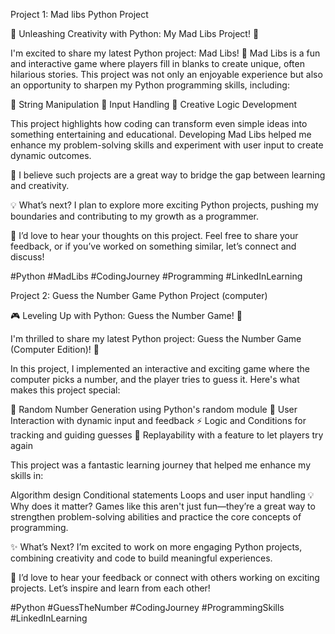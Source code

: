 Project 1: Mad libs Python Project



🚀 Unleashing Creativity with Python: My Mad Libs Project! 🐍

I'm excited to share my latest Python project: Mad Libs! 🎉
Mad Libs is a fun and interactive game where players fill in blanks to create unique, often hilarious stories. This project was not only an enjoyable experience but also an opportunity to sharpen my Python programming skills, including:

🔹 String Manipulation
🔹 Input Handling
🔹 Creative Logic Development

This project highlights how coding can transform even simple ideas into something entertaining and educational. Developing Mad Libs helped me enhance my problem-solving skills and experiment with user input to create dynamic outcomes.

🌟 I believe such projects are a great way to bridge the gap between learning and creativity.

💡 What’s next? I plan to explore more exciting Python projects, pushing my boundaries and contributing to my growth as a programmer.

👥 I’d love to hear your thoughts on this project. Feel free to share your feedback, or if you’ve worked on something similar, let’s connect and discuss!

#Python #MadLibs #CodingJourney #Programming #LinkedInLearning



Project 2: Guess the Number Game Python Project (computer)


🎮 Leveling Up with Python: Guess the Number Game! 🐍

I'm thrilled to share my latest Python project: Guess the Number Game (Computer Edition)! 🚀

In this project, I implemented an interactive and exciting game where the computer picks a number, and the player tries to guess it. Here's what makes this project special:

🔢 Random Number Generation using Python's random module
🔄 User Interaction with dynamic input and feedback
⚡ Logic and Conditions for tracking and guiding guesses
🎯 Replayability with a feature to let players try again

This project was a fantastic learning journey that helped me enhance my skills in:

Algorithm design
Conditional statements
Loops and user input handling
💡 Why does it matter? Games like this aren't just fun—they’re a great way to strengthen problem-solving abilities and practice the core concepts of programming.

✨ What’s Next? I’m excited to work on more engaging Python projects, combining creativity and code to build meaningful experiences.

👥 I’d love to hear your feedback or connect with others working on exciting projects. Let’s inspire and learn from each other!

#Python #GuessTheNumber #CodingJourney #ProgrammingSkills #LinkedInLearning



